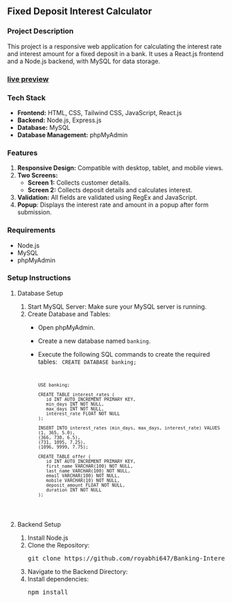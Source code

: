 ## Fixed Deposit Interest Calculator

### Project Description
This project is a responsive web application for calculating the interest rate and interest amount for a fixed deposit in a bank. It uses a React.js frontend and a Node.js backend, with MySQL for data storage.

### [live preview](https://abhii-crypto.netlify.app/)

### Tech Stack
   - <strong>Frontend:</strong> HTML, CSS, Tailwind CSS, JavaScript, React.js
   - <strong>Backend:</strong> Node.js, Express.js
   - <strong>Database:</strong> MySQL
   - <strong>Database Management:</strong> phpMyAdmin

### Features

   1. <strong>Responsive Design:</strong> Compatible with desktop, tablet, and mobile views.
   2. <strong>Two Screens:</strong>
      - <strong>Screen 1:</strong> Collects customer details.
      - <strong>Screen 2:</strong> Collects deposit details and calculates interest.
   3. <strong>Validation:</strong> All fields are validated using RegEx and JavaScript.
   4. <strong>Popup</strong>: Displays the interest rate and amount in a popup after form submission.

### Requirements
   - Node.js
   - MySQL
   - phpMyAdmin

### Setup Instructions
   1. Database Setup

      1. Start MySQL Server:
         Make sure your MySQL server is running.
      2. Create Database and Tables:
         - Open phpMyAdmin.
         - Create a new database named `banking`.
         - Execute the following SQL commands to create the required tables:
           <code>
               CREATE DATABASE banking;

               USE banking;

               CREATE TABLE interest_rates (
                  id INT AUTO_INCREMENT PRIMARY KEY,
                  min_days INT NOT NULL,
                  max_days INT NOT NULL,
                  interest_rate FLOAT NOT NULL
               );

               INSERT INTO interest_rates (min_days, max_days, interest_rate) VALUES
               (1, 365, 5.0),
               (366, 730, 6.5),
               (731, 1095, 7.25),
               (1096, 9999, 7.75);

               CREATE TABLE offer (
                  id INT AUTO_INCREMENT PRIMARY KEY,
                  first_name VARCHAR(100) NOT NULL,
                  last_name VARCHAR(100) NOT NULL,
                  email VARCHAR(100) NOT NULL,
                  mobile VARCHAR(10) NOT NULL,
                  deposit_amount FLOAT NOT NULL,
                  duration INT NOT NULL
               );
            </code>

   2. Backend Setup
      1. Install Node.js
      2. Clone the Repository:
         <pre>git clone https://github.com/royabhi647/Banking-Interest.git</pre>
      3. Navigate to the Backend Directory:
      4. Install dependencies:
         <pre>npm install</pre>